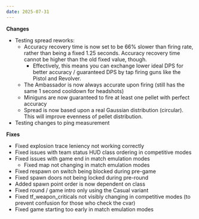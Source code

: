 ```yaml
---
date: 2025-07-31
---
```


**Changes**

* Testing spread reworks:
  * Accuracy recovery time is now set to be 66% slower than firing rate, rather than being a fixed 1.25 seconds. Accuracy recovery time cannot be higher than the old fixed value, though.
    * Effectively, this means you can exchange lower ideal DPS for better accuracy / guaranteed DPS by tap firing guns like the Pistol and Revolver.
  * The Ambassador is now always accurate upon firing (still has the same 1 second cooldown for headshots)
  * Miniguns are now guaranteed to fire at least one pellet with perfect accuracy
  * Spread is now based upon a real Gaussian distribution (circular). This will improve evenness of pellet distribution.
* Testing changes to ping measurement

**Fixes**

* Fixed explosion trace leniency not working correctly
* Fixed issues with team status HUD class ordering in competitive modes
* Fixed issues with game end in match emulation modes
  * Fixed map not changing in match emulation modes
* Fixed respawn on switch being blocked during pre-game
* Fixed spawn doors not being locked during pre-round
* Added spawn point order is now dependent on class
* Fixed round / game intro only using the Casual variant
* Fixed tf_weapon_criticals not visibly changing in competitive modes (to prevent confusion for those who check the cvar)
* Fixed game starting too early in match emulation modes